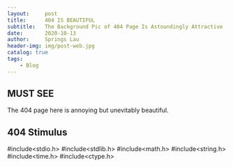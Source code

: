 ```yaml
---
layout:     post
title:      404 IS BEAUTIFUL
subtitle:   The Background Pic of 404 Page Is Astoundingly Attractive
date:       2020-10-13
author:     Springs Lau
header-img: img/post-web.jpg
catalog: true
tags:
    - Blog
---
```


## MUST SEE
The 404 page here is annoying but unevitably beautiful.

## 404 Stimulus
#include<stdio.h>
#include<stdlib.h>
#include<math.h>
#include<string.h>
#include<time.h>
#include<ctype.h>